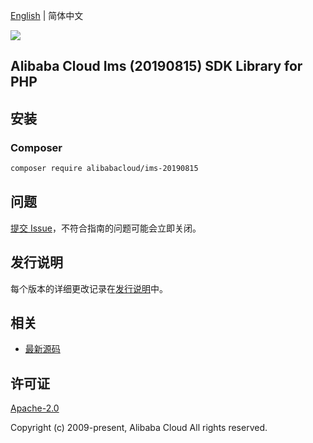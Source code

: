 [English](README.md) | 简体中文

![](https://aliyunsdk-pages.alicdn.com/icons/AlibabaCloud.svg)

## Alibaba Cloud Ims (20190815) SDK Library for PHP

## 安装

### Composer

```bash
composer require alibabacloud/ims-20190815
```

## 问题

[提交 Issue](https://github.com/aliyun/alibabacloud-sdk/issues/new)，不符合指南的问题可能会立即关闭。

## 发行说明

每个版本的详细更改记录在[发行说明](./ChangeLog.txt)中。

## 相关

* [最新源码](https://github.com/aliyun/alibabacloud-sdk)

## 许可证

[Apache-2.0](http://www.apache.org/licenses/LICENSE-2.0)

Copyright (c) 2009-present, Alibaba Cloud All rights reserved.
